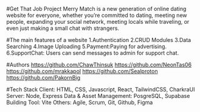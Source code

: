 #Get That Job Project
Merry Match is a new generation of online dating website for everyone, whether you’re committed to dating, meeting new people, expanding your social network, meeting locals while traveling, or even just making a small chat with strangers.

#The main features of a website
1.Authentication
2.CRUD Modules
3.Data Searching
4.Image Uploading
5.Payment:Paying for advertising.
6.SupportChat: Users can send messages to admin for support chat.

#Authors
https://github.com/ChawThinsuk
https://github.com/NeonTas06
https://github.com/mrakkapol
https://github.com/Sealproton
https://github.com/PakornBig

#Tech Stack
Client: HTML, CSS, Javascript, React, TailwindCSS, CharkraUI
Server: Node, Express
Data & Asset Management: PosgreSQL, Supabase
Building Tool: Vite
Others: Agile, Scrum, Git, Github, Figma
